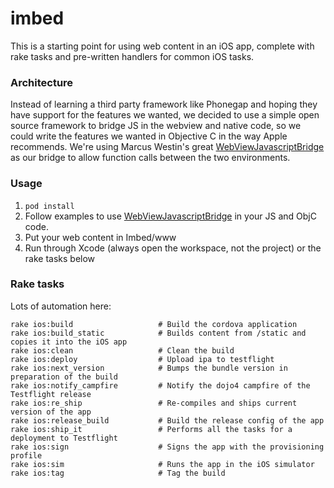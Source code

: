 # imbed

This is a starting point for using web content in an iOS app, complete with rake tasks and pre-written handlers for common iOS tasks.

### Architecture

Instead of learning a third party framework like Phonegap and hoping they have support for the features we wanted, we decided to use a simple open source framework to bridge JS in the webview and native code, so we could write the features we wanted in Objective C in the way Apple recommends. We're using Marcus Westin's great [WebViewJavascriptBridge](https://github.com/marcuswestin/WebViewJavascriptBridge) as our bridge to allow function calls between the two environments.

### Usage

1. `pod install`
2. Follow examples to use [WebViewJavascriptBridge](https://github.com/marcuswestin/WebViewJavascriptBridge) in your JS and ObjC code.
3. Put your web content in Imbed/www
4. Run through Xcode (always open the workspace, not the project) or the rake tasks below

### Rake tasks

Lots of automation here:

```
rake ios:build                   # Build the cordova application
rake ios:build_static            # Builds content from /static and copies it into the iOS app
rake ios:clean                   # Clean the build
rake ios:deploy                  # Upload ipa to testflight
rake ios:next_version            # Bumps the bundle version in preparation of the build
rake ios:notify_campfire         # Notify the dojo4 campfire of the Testflight release
rake ios:re_ship                 # Re-compiles and ships current version of the app
rake ios:release_build           # Build the release config of the app
rake ios:ship_it                 # Performs all the tasks for a deployment to Testflight
rake ios:sign                    # Signs the app with the provisioning profile
rake ios:sim                     # Runs the app in the iOS simulator
rake ios:tag                     # Tag the build
```
